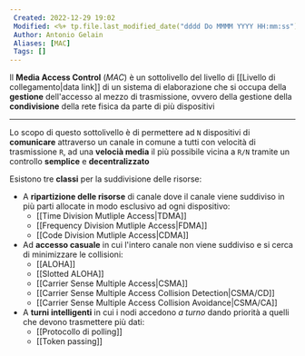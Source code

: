 ```yaml
---
 Created: 2022-12-29 19:02
 Modified: <%+ tp.file.last_modified_date("dddd Do MMMM YYYY HH:mm:ss") %>
 Author: Antonio Gelain
 Aliases: [MAC]
 Tags: []
---
```


Il **Media Access Control** (*MAC*) è un sottolivello del livello di [[Livello di collegamento|data link]] di un sistema di elaborazione che si occupa della **gestione** dell'accesso al mezzo di trasmissione, ovvero della gestione della **condivisione** della rete fisica da parte di più dispositivi

---

Lo scopo di questo sottolivello è di permettere ad `N` dispositivi di **comunicare** attraverso un canale in comune a tutti con velocità di trasmissione `R`, ad una **velocià media** il più possibile vicina a `R/N` tramite un controllo **semplice** e **decentralizzato**

Esistono tre **classi** per la suddivisione delle risorse:
- A **ripartizione delle risorse** di canale dove il canale viene suddiviso in più parti allocate in modo esclusivo ad ogni dispositivo:
	- [[Time Division Mutliple Access|TDMA]]
	- [[Frequency Division Mutliple Access|FDMA]]
	- [[Code Division Mutliple Access|CDMA]]
- Ad **accesso casuale** in cui l'intero canale non viene suddiviso e si cerca di minimizzare le collisioni:
	- [[ALOHA]]
	- [[Slotted ALOHA]]
	- [[Carrier Sense Multiple Access|CSMA]]
	- [[Carrier Sense Multiple Access Collision Detection|CSMA/CD]]
	- [[Carrier Sense Multiple Access Collision Avoidance|CSMA/CA]]
- A **turni intelligenti** in cui i nodi accedono *a turno* dando priorità a quelli che devono trasmettere più dati:
	- [[Protocollo di polling]]
	- [[Token passing]]